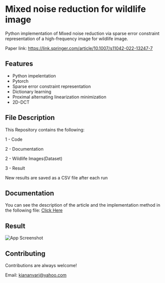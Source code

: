 
# Mixed noise reduction for wildlife image

Python implementation of Mixed noise reduction via sparse error constraint representation of a high-frequency image for wildlife image.

Paper link: https://link.springer.com/article/10.1007/s11042-022-13247-7




## Features

- Python impelentation
- Pytorch
- Sparse error constraint representation
- Dictionary learning
- Proximal alternating linearization minimization
- 2D-DCT



## File Description
This Repository contains the following: 

1 - Code

2 - Documentation

2 - Wildlife Images(Dataset)

3 - Result

New results are saved as a CSV file after each run


## Documentation
You can see the description of the article and the implementation method in the following file:
[Click Here](https://github.com/kiananvari/MNRSR-for-wildlife-image/raw/main/Documentation.pdf)


## Result

![App Screenshot](https://raw.githubusercontent.com/kiananvari/MNRSR-for-wildlife-image/main/Results/1.png)


## Contributing

Contributions are always welcome!

Email: kiananvari@yahoo.com

